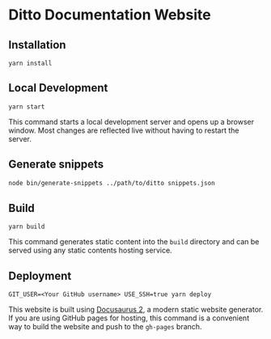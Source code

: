 # Ditto Documentation Website

## Installation

```console
yarn install
```

## Local Development

```console
yarn start
```

This command starts a local development server and opens up a browser window. Most changes are reflected live without having to restart the server.

## Generate snippets

```bash
node bin/generate-snippets ../path/to/ditto snippets.json
```

## Build

```console
yarn build
```

This command generates static content into the `build` directory and can be served using any static contents hosting service.

## Deployment

```console
GIT_USER=<Your GitHub username> USE_SSH=true yarn deploy
```

This website is built using [Docusaurus 2](https://docusaurus.io/), a modern static website generator.
If you are using GitHub pages for hosting, this command is a convenient way to build the website and push to the `gh-pages` branch.
